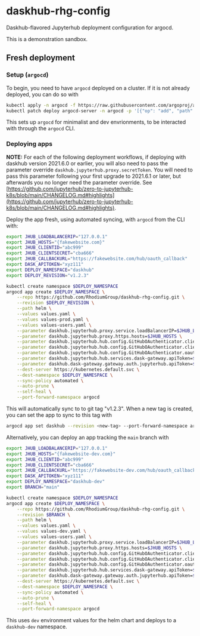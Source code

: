 # daskhub-rhg-config
Daskhub-flavored Jupyterhub deployment configuration for argocd.

This is a demonstration sandbox.

## Fresh deployment

### Setup (`argocd`)
To begin, you need to have `argocd` deployed on a cluster. If it is not already deployed, you can do so with

```bash
kubectl apply -n argocd -f https://raw.githubusercontent.com/argoproj/argo-cd/stable/manifests/install.yaml
kubectl patch deploy argocd-server -n argocd -p '[{"op": "add", "path": "/spec/template/spec/containers/0/command/-", "value": "--disable-auth"}]' --type json
```

This sets up `argocd` for minimalist and dev envrionments, to be interacted with through the `argocd` CLI.

### Deploying apps

**NOTE:** For each of the following deployment workflows, if deploying with daskhub version 2021.6.0 or earlier, you will also need to pass the parameter override `daskhub.jupyterhub.proxy.secretToken`. You will need to pass this parameter following your first upgrade to 2021.6.1 or later, but afterwards you no longer need the parameter override. See [https://github.com/jupyterhub/zero-to-jupyterhub-k8s/blob/main/CHANGELOG.md#highlights](https://github.com/jupyterhub/zero-to-jupyterhub-k8s/blob/main/CHANGELOG.md#highlights).

Deploy the app fresh, using automated syncing, with `argocd` from the CLI with:

```bash
export JHUB_LOADBALANCERIP="127.0.0.1"
export JHUB_HOSTS="{fakewebsite.com}"
export JHUB_CLIENTID="abc999"
export JHUB_CLIENTSECRET="cba666"
export JHUB_CALLBACKURL="https://fakewebsite.com/hub/oauth_callback"
export DASK_APITOKEN="xyz111"
export DEPLOY_NAMESPACE="daskhub"
export DEPLOY_REVISION="v1.2.3"

kubectl create namespace $DEPLOY_NAMESPACE
argocd app create $DEPLOY_NAMESPACE \
    --repo https://github.com/RhodiumGroup/daskhub-rhg-config.git \
    --revision $DEPLOY_REVISION \
    --path helm \
    --values values.yaml \
    --values values-prod.yaml \
    --values values-users.yaml \
    --parameter daskhub.jupyterhub.proxy.service.loadBalancerIP=$JHUB_LOADBALANCERIP \
    --parameter daskhub.jupyterhub.proxy.https.hosts=$JHUB_HOSTS \
    --parameter daskhub.jupyterhub.hub.config.GitHubOAuthenticator.client_id=$JHUB_CLIENTID \
    --parameter daskhub.jupyterhub.hub.config.GitHubOAuthenticator.client_secret=$JHUB_CLIENTSECRET \
    --parameter daskhub.jupyterhub.hub.config.GitHubOAuthenticator.oauth_callback_url=$JHUB_CALLBACKURL \
    --parameter daskhub.jupyterhub.hub.services.dask-gateway.apiToken=$DASK_APITOKEN \
    --parameter daskhub.dask-gateway.gateway.auth.jupyterhub.apiToken=$DASK_APITOKEN \
    --dest-server https://kubernetes.default.svc \
    --dest-namespace $DEPLOY_NAMESPACE \
    --sync-policy automated \
    --auto-prune \
    --self-heal \
    --port-forward-namespace argocd
```

This will automatically sync to to git tag "v1.2.3". When a new tag is created, you can set the app to sync to this tag with

```bash
argocd app set daskhub --revision <new-tag> --port-forward-namespace argocd
```


Alternatively, you can deploy an app tracking the `main` branch with

```bash
export JHUB_LOADBALANCERIP="127.0.0.1"
export JHUB_HOSTS="{fakewebsite-dev.com}"
export JHUB_CLIENTID="abc999"
export JHUB_CLIENTSECRET="cba666"
export JHUB_CALLBACKURL="https://fakewebsite-dev.com/hub/oauth_callback"
export DASK_APITOKEN="xyz111"
export DEPLOY_NAMESPACE="daskhub-dev"
export BRANCH="main"

kubectl create namespace $DEPLOY_NAMESPACE
argocd app create $DEPLOY_NAMESPACE \
    --repo https://github.com/RhodiumGroup/daskhub-rhg-config.git \
    --revision $BRANCH \
    --path helm \
    --values values.yaml \
    --values values-dev.yaml \
    --values values-users.yaml \
    --parameter daskhub.jupyterhub.proxy.service.loadBalancerIP=$JHUB_LOADBALANCERIP \
    --parameter daskhub.jupyterhub.proxy.https.hosts=$JHUB_HOSTS \
    --parameter daskhub.jupyterhub.hub.config.GitHubOAuthenticator.client_id=$JHUB_CLIENTID \
    --parameter daskhub.jupyterhub.hub.config.GitHubOAuthenticator.client_secret=$JHUB_CLIENTSECRET \
    --parameter daskhub.jupyterhub.hub.config.GitHubOAuthenticator.oauth_callback_url=$JHUB_CALLBACKURL \
    --parameter daskhub.jupyterhub.hub.services.dask-gateway.apiToken=$DASK_APITOKEN \
    --parameter daskhub.dask-gateway.gateway.auth.jupyterhub.apiToken=$DASK_APITOKEN \
    --dest-server https://kubernetes.default.svc \
    --dest-namespace $DEPLOY_NAMESPACE \
    --sync-policy automated \
    --auto-prune \
    --self-heal \
    --port-forward-namespace argocd
```

This uses `dev` environment values for the helm chart and deploys to a `daskhub-dev` namespace.
